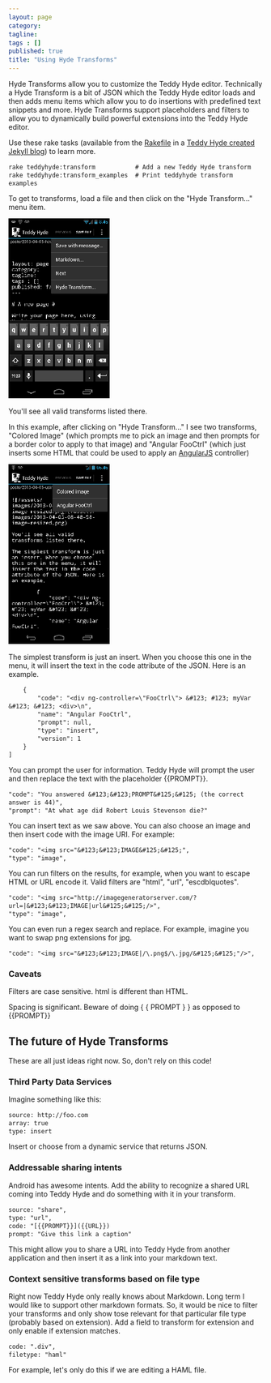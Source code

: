 ```yaml
---
layout: page
category: 
tagline: 
tags : [] 
published: true
title: "Using Hyde Transforms"
---
```


Hyde Transforms allow you to customize the Teddy Hyde editor. Technically a Hyde Transform is a bit of JSON which the Teddy Hyde editor loads and then adds menu items which allow you to do insertions with predefined text snippets and more. Hyde Transforms support placeholders and filters to allow you to dynamically build powerful extensions into the Teddy Hyde editor.

Use these rake tasks (available from the [Rakefile](https://github.com/xrd/blog.teddyhyde.com/blob/gh-pages/Rakefile) in a [Teddy Hyde created Jekyll blog](https://teddyhyde.com)) to learn more.

    rake teddyhyde:transform           # Add a new Teddy Hyde transform
    rake teddyhyde:transform_examples  # Print teddyhyde transform examples

To get to transforms, load a file and then click on the "Hyde Transform..." menu item. 

![/assets/images/2013-04-05-08-48-58-image-resized.png](/assets/images/2013-04-05-08-48-58-image-resized.png)

You'll see all valid transforms listed there.

In this example, after clicking on "Hyde Transform..." I see two transforms, "Colored Image" (which prompts me to pick an image and then prompts for a border color to apply to that image) and "Angular FooCtrl" (which just inserts some HTML that could be used to apply an [AngularJS](http://angularjs.org) controller)

![/assets/images/2013-05-08-06-53-26-image-resized.png](/assets/images/2013-05-08-06-53-26-image-resized.png)

The simplest transform is just an insert. When you choose this one in the menu, it will insert the text in the code attribute of the JSON. Here is an example.

        {
            "code": "<div ng-controller=\"FooCtrl\"> &#123; #123; myVar &#123; &#123; <div>\n", 
            "name": "Angular FooCtrl", 
            "prompt": null, 
            "type": "insert", 
            "version": 1
        }
    ]

You can prompt the user for information. Teddy Hyde will prompt the user and then replace the text with the placeholder &#123;&#123;PROMPT&#125;&#125;.

    "code": "You answered &#123;&#123;PROMPT&#125;&#125; (the correct answer is 44)",
    "prompt": "At what age did Robert Louis Stevenson die?"

You can insert text as we saw above. You can also choose an image and then insert code with the image URI. For example:

    "code": "<img src="&#123;&#123;IMAGE&#125;&#125;",
    "type": "image", 

You can run filters on the results, for example, when you want to escape HTML or URL encode it. Valid filters are "html", "url", "escdblquotes".

    "code": "<img src="http://imagegeneratorserver.com/?url=|&#123;&#123;IMAGE|url&#125;&#125;/>",
    "type": "image", 

You can even run a regex search and replace. For example, imagine you want to swap png extensions for jpg.

    "code": "<img src="&#123;&#123;IMAGE|/\.png$/\.jpg/&#125;&#125;"/>",


### Caveats ###

Filters are case sensitive. html is different than HTML.

Spacing is significant. Beware of doing &#123; &#123; PROMPT
&#125; &#125; as opposed to 
&#123;&#123;PROMPT&#125;&#125;

## The future of Hyde Transforms ##

These are all just ideas right now. So, don't rely on this code!

### Third Party Data Services

Imagine something like this:

    source: http://foo.com
    array: true
    type: insert

Insert or choose from a dynamic service that returns JSON.

### Addressable sharing intents

Android has awesome intents. Add the ability to recognize a shared URL coming into Teddy Hyde and do something with it in your transform.

    source: "share",
    type: "url",
    code: "[{{PROMPT}}]({{URL}})
    prompt: "Give this link a caption"

This might allow you to share a URL into Teddy Hyde from another application and then insert it as a link into your markdown text.

### Context sensitive transforms based on file type

Right now Teddy Hyde only really knows about Markdown. Long term I would like to support other markdown formats. So, it would be nice to filter
your transforms and only show tose relevant for that particular file type (probably based on extension). 
Add a field to transform for extension and only enable if extension matches.

    code: ".div",
    filetype: "haml"

For example, let's only do this if we are editing a HAML file.
